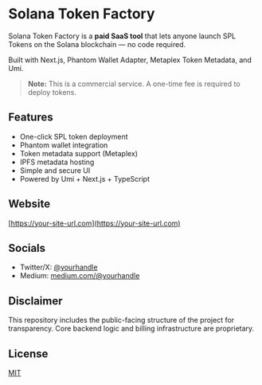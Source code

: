 # Solana Token Factory

Solana Token Factory is a **paid SaaS tool** that lets anyone launch SPL Tokens on the Solana blockchain — no code required.

Built with Next.js, Phantom Wallet Adapter, Metaplex Token Metadata, and Umi.

> **Note:** This is a commercial service. A one-time fee is required to deploy tokens.

## Features
- One-click SPL token deployment
- Phantom wallet integration
- Token metadata support (Metaplex)
- IPFS metadata hosting
- Simple and secure UI
- Powered by Umi + Next.js + TypeScript

## Website
[https://your-site-url.com](https://your-site-url.com)

## Socials
- Twitter/X: [@yourhandle](https://twitter.com/yourhandle)
- Medium: [medium.com/@yourhandle](https://medium.com/@yourhandle)

## Disclaimer
This repository includes the public-facing structure of the project for transparency. Core backend logic and billing infrastructure are proprietary.

## License
[MIT](./LICENSE)
